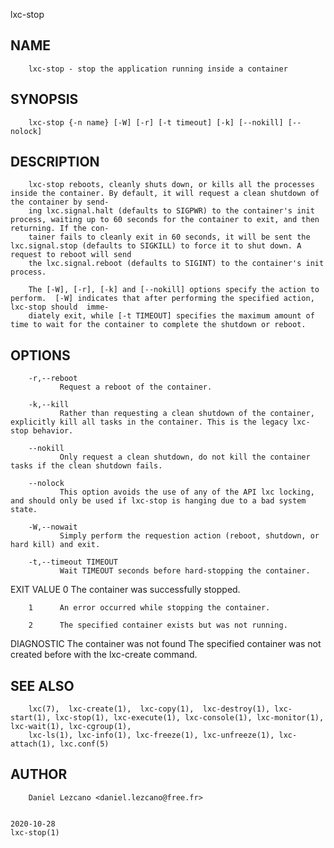   lxc-stop
 
## NAME
        lxc-stop - stop the application running inside a container
 
## SYNOPSIS
        lxc-stop {-n name} [-W] [-r] [-t timeout] [-k] [--nokill] [--nolock]
 
## DESCRIPTION
        lxc-stop reboots, cleanly shuts down, or kills all the processes inside the container. By default, it will request a clean shutdown of the container by send‐
        ing lxc.signal.halt (defaults to SIGPWR) to the container's init process, waiting up to 60 seconds for the container to exit, and then returning. If the con‐
        tainer fails to cleanly exit in 60 seconds, it will be sent the lxc.signal.stop (defaults to SIGKILL) to force it to shut down. A request to reboot will send
        the lxc.signal.reboot (defaults to SIGINT) to the container's init process.
 
        The [-W], [-r], [-k] and [--nokill] options specify the action to perform.  [-W] indicates that after performing the specified action, lxc-stop should  imme‐
        diately exit, while [-t TIMEOUT] specifies the maximum amount of time to wait for the container to complete the shutdown or reboot.
 
## OPTIONS
        -r,--reboot
               Request a reboot of the container.
 
        -k,--kill
               Rather than requesting a clean shutdown of the container, explicitly kill all tasks in the container. This is the legacy lxc-stop behavior.
 
        --nokill
               Only request a clean shutdown, do not kill the container tasks if the clean shutdown fails.
 
        --nolock
               This option avoids the use of any of the API lxc locking, and should only be used if lxc-stop is hanging due to a bad system state.
 
        -W,--nowait
               Simply perform the requestion action (reboot, shutdown, or hard kill) and exit.
 
        -t,--timeout TIMEOUT
               Wait TIMEOUT seconds before hard-stopping the container.
 
 EXIT VALUE
        0      The container was successfully stopped.
 
        1      An error occurred while stopping the container.
 
        2      The specified container exists but was not running.
 
 DIAGNOSTIC
        The container was not found
               The specified container was not created before with the lxc-create command.
 
## SEE ALSO
        lxc(7),  lxc-create(1),  lxc-copy(1),  lxc-destroy(1), lxc-start(1), lxc-stop(1), lxc-execute(1), lxc-console(1), lxc-monitor(1), lxc-wait(1), lxc-cgroup(1),
        lxc-ls(1), lxc-info(1), lxc-freeze(1), lxc-unfreeze(1), lxc-attach(1), lxc.conf(5)
 
## AUTHOR
        Daniel Lezcano <daniel.lezcano@free.fr>
 
                                                                              2020-10-28                                                                  lxc-stop(1)
